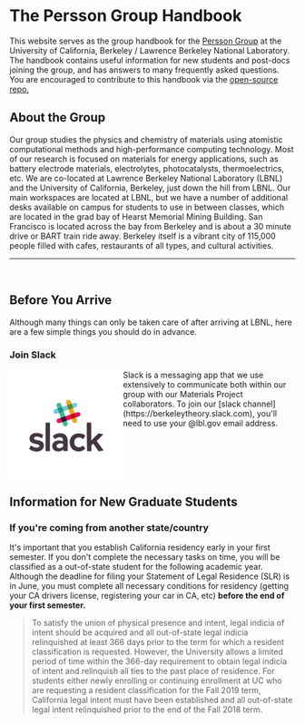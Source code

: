 # The Persson Group Handbook

This website serves as the group handbook for the [Persson Group](http://perssongroup.lbl.gov) at the University of California, Berkeley / Lawrence Berkeley National Laboratory. The handbook contains useful information for new students and post-docs joining the group, and has answers to many frequently asked questions. You are encouraged to contribute to this handbook via the [open-source repo.](http://perssongroup.lbl.gov)

## About the Group

Our group studies the physics and chemistry of materials using atomistic computational methods and high-performance computing technology. Most of our research is focused on materials for energy applications, such as battery electrode materials, electrolytes, photocatalysts, thermoelectrics, etc. We are co-located at Lawrence Berkeley National Laboratory (LBNL) and the University of California, Berkeley, just down the hill from LBNL. Our main workspaces are located at LBNL, but we have a number of additional desks available on campus for students to use in between classes, which are located in the grad bay of Hearst Memorial Mining Building. San Francisco is located across the bay from Berkeley and is about a 30 minute drive or BART train ride away. Berkeley itself is a vibrant city of 115,000 people filled with cafes, restaurants of all types, and cultural activities.

-----------------------------------------------------------------------------------------------------------------------------
&nbsp;

## Before You Arrive

Although many things can only be taken care of after arriving at LBNL, here are a few simple things you should do in advance.

### Join Slack
<div><img align="left" width="200" height="200" src="./resources/slack-logo.png"/> <p>Slack is a messaging app that we use extensively to communicate both within our group with our Materials Project collaborators. To join our [slack channel](https://berkeleytheory.slack.com), you'll need to use your @lbl.gov email address.</p></div>


&nbsp;
-----------------------------------------------------------------------------------------------------------------------------
&nbsp;

## Information for New Graduate Students

### If you're coming from another state/country

It's important that you establish California residency early in your first semester. If you don't complete the necessary tasks on time, you will be classified as a out-of-state student for the following academic year. Although the deadline for filing your Statement of Legal Residence (SLR) is in June, you must complete all necessary conditions for residency (getting your CA drivers license, registering your car in CA, etc) **before the end of your first semester.**

>To satisfy the union of physical presence and intent, legal indicia of intent should be acquired and all out-of-state legal indicia relinquished at least 366 days prior to the term for which a resident classification is requested. However, the University allows a limited period of time within the 366-day requirement to obtain legal indicia of intent and relinquish all ties to the past place of residence. For students either newly enrolling or continuing enrollment at UC who are requesting a resident classification for the Fall 2019 term, California legal intent must have been established and all out-of-state legal intent relinquished prior to the end of the Fall 2018 term.
